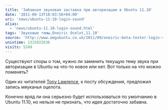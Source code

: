 ```yaml
---
title: 'Забавная звуковая заставка при авторизации в Ubuntu 11.10'
date: '2011-09-13T18:03:56+04:00'
uri: 'news/ubuntu-11-10-login-sound'
alias: 
  - 'news/ubuntu-11.10-login-sound.html'
tags: 'Звуковые темы,Oneiric Ocelot,11.10'
source: 'http://www.omgubuntu.co.uk/2011/09/oneiric-beta-tester-login-sound/'
unixtime: 1315922636
visits: 5249
---
```

Существуют споры о том, нужно ли заменить текущую тему звука при авторизации в Ubuntu на что-то новое или нет. Вот только на что можно поменять?

Один из читателей [Tony Lawrence](http://twitter.com/tonelorenz), к посту обсуждения, предложил запись мяуканья оцелота.

Конечно вряд ли она серьезно будет использоваться по умолчанию в Ubuntu 11.10, но нельзя не признать, что идея достаточно забавна.
